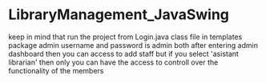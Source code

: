 # LibraryManagement_JavaSwing
keep in mind that run the project from Login.java class file in templates package
admin username and password is admin both
after entering admin dashboard then you can access  to add staff
but if you select 'asistant librarian' then only you can have the access to 
controll over the functionality of the members
